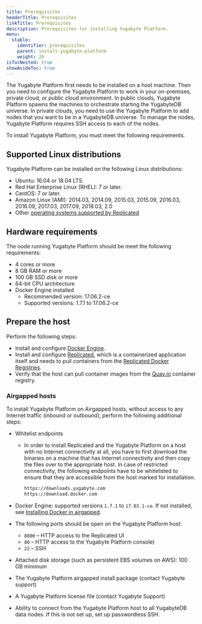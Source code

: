 ```yaml
---
title: Prerequisites
headerTitle: Prerequisites
linkTitle: Prerequisites
description: Prerequisites for installing Yugabyte Platform.
menu:
  stable:
    identifier: prerequisites
    parent: install-yugabyte-platform
    weight: 20
isTocNested: true
showAsideToc: true
---
```


The Yugabyte Platform first needs to be installed on a host machine. Then you need to configure the Yugabyte Platform to work in your on-premises, private cloud, or public cloud environment. In public clouds, Yugabyte Platform spawns the machines to orchestrate starting the YugabyteDB universe. In private clouds, you need to use the Yugabyte Platform to add nodes that you want to be in a YugabyteDB universe. To manage the nodes, Yugabyte Platform requires SSH access to each of the nodes.

To install Yugabyte Platform, you must meet the following requirements.

## Supported Linux distributions

Yugabyte Platform can be installed on the following Linux distributions:

- Ubuntu: 16.04 or 18.04 LTS.
- Red Hat Enterprise Linux (RHEL): 7 or later.
- CentOS: 7 or later.
- Amazon Linux (AMI): 2014.03, 2014.09, 2015.03, 2015.09, 2016.03, 2016.09, 2017.03, 2017.09, 2018.03, 2.0
- Other [operating systems supported by Replicated](https://www.replicated.com/docs/distributing-an-application/supported-operating-systems/)

## Hardware requirements

The node running Yugabyte Platform should be meet the following requirements:

- 4 cores or more
- 8 GB RAM or more
- 100 GB SSD disk or more
- 64-bit CPU architecture
- Docker Engine installed
  - Recommended version: 17.06.2-ce
  - Supported versions: 1.7.1 to 17.06.2-ce

## Prepare the host

Perform the following steps:

- Install and configure [Docker Engine](https://docs.docker.com/engine/).
- Install and configure [Replicated](https://www.replicated.com/), which is a containerized application itself and needs to pull containers from the [Replicated Docker Registries](https://help.replicated.com/docs/native/getting-started/docker-registries/).
- Verify that the host can pull container images from the [Quay.io](https://quay.io/) container registry.

### Airgapped hosts

To install Yugabyte Platform on Airgapped hosts, without access to any Internet traffic (inbound or outbound), perform the following additional steps:

- Whitelist endpoints
  - In order to install Replicated and the Yugabyte Platform on a host with no Internet connectivity at all, you have to first download the binaries on a machine that has Internet connectivity and then copy the files over to the appropriate host. In case of restricted connectivity, the following endpoints have to be whitelisted to ensure that they are accessible from the host marked for installation.

    ```sh
    https://downloads.yugabyte.com
    https://download.docker.com
    ```

- Docker Engine: supported versions `1.7.1` to `17.03.1-ce`. If not installed, see [Installing Docker in airgapped](https://www.replicated.com/docs/kb/supporting-your-customers/installing-docker-in-airgapped/).
- The following ports should be open on the Yugabyte Platform host:
  - `8800` – HTTP access to the Replicated UI
  - `80` – HTTP access to the Yugabyte Platform console)
  - `22` – SSH
- Attached disk storage (such as persistent EBS volumes on AWS): 100 GB minimum
- The Yugabyte Platform airgapped install package (contact Yugabyte support)
- A Yugabyte Platform license file (contact Yugabyte Support)
- Ability to connect from the Yugabyte Platform host to all YugabyteDB data nodes. If this is not set up, set up passwordless SSH.
